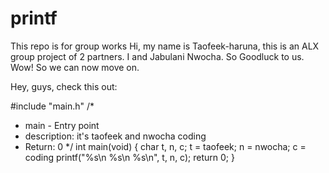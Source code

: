 # printf
This repo is for group works
Hi, my name is Taofeek-haruna, this is an ALX group project of 2 partners. I and Jabulani Nwocha.
So Goodluck to us.
Wow! So we can now move on.

Hey, guys, check this out:

#include "main.h"
/*
* main - Entry point
* description: it's taofeek and nwocha coding
* Return: 0
*/
int main(void)
{
char t, n, c;
t = taofeek;
n = nwocha;
c = coding
printf("%s\n %s\n %s\n", t, n, c);
return 0;
}
